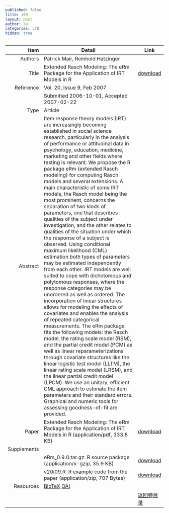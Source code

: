 ```yaml
---
published: false
title: i09
layout: post
author: Yu
categories: v20
hidden: true
---
```


| Item | Detail | Link |
|---:|---|---|
| Authors | Patrick Mair, Reinhold  Hatzinger| |
| Title |Extended Rasch Modeling: The eRm Package for the Application of IRT Models in R | [download](http://www.jstatsoft.org/v20/i09/paper) |
| Reference |Vol. 20, Issue 9, Feb 2007 | |
| | Submitted 2006-10-01, Accepted 2007-02-22| | 
| Type | Article| |
| Abstract | Item response theory models (IRT) are increasingly becoming established in social science research, particularly in the analysis of performance or attitudinal data in psychology, education, medicine, marketing and other fields where testing is relevant. We propose the R package eRm (extended Rasch modeling) for computing Rasch models and several extensions.  A main characteristic of some IRT models, the Rasch model being the most prominent, concerns the separation of two kinds of parameters, one that describes qualities of the subject under investigation, and the other relates to qualities of the situation under which the response of a subject is observed. Using conditional maximum likelihood (CML) estimation both types of parameters may be estimated independently from each other.  IRT models are well suited to cope with dichotomous and polytomous responses, where the response categories may be unordered as well as ordered. The incorporation of linear structures allows for modeling the effects of covariates and enables the analysis of repeated categorical measurements.  The eRm package fits the following models: the Rasch model, the rating scale model (RSM), and the partial credit model (PCM) as well as linear reparameterizations through covariate structures like the linear logistic test model (LLTM), the linear rating scale model (LRSM), and the linear partial credit model (LPCM). We use an unitary, efficient CML approach to estimate the item parameters and their standard errors. Graphical and numeric tools for assessing goodness-of-fit are provided.| |
| Paper | Extended Rasch Modeling: The eRm Package for the Application of IRT Models in R  (application/pdf, 333.8 KB)| [download](http://www.jstatsoft.org/v20/i09/paper) |
| Supplements | | |
| |eRm_0.9.0.tar.gz: R source package  (application/x-gzip, 35.9 KB)|  [download](http://www.jstatsoft.org/v20/i09/supp/1) |
| |v20i09.R: R example code from the paper  (application/zip, 707 Bytes)|  [download](http://www.jstatsoft.org/v20/i09/supp/2) |
| Resources | [BibTeX](http://www.jstatsoft.org/v20/i09/bibtex) [OAI](http://www.jstatsoft.org/oai?verb=GetRecord&identifier=oai.jstatsoft/v20/i09&prefix=oai_dc)| |
| |  | [返回卷目录]({{site.baseurl}}/volume/v20.html) |